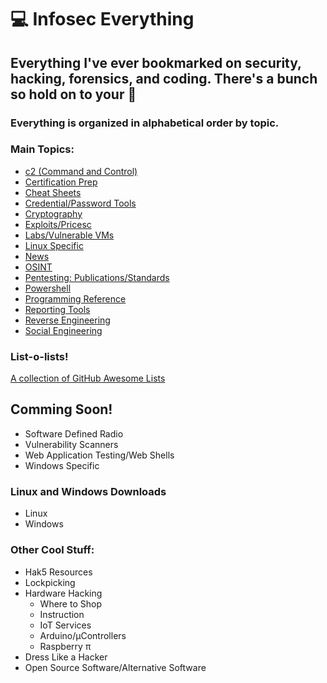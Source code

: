 # :computer: **Infosec Everything**
## Everything I've ever bookmarked on security, hacking, forensics, and coding. There's a bunch so hold on to your :tophat:

### Everything is organized in alphabetical order by topic.
### Main Topics:
  * [c2 (Command and Control)](https://github.com/librarysteve/infosec_everything/blob/master/lists/c2.md)
  * [Certification Prep](https://github.com/librarysteve/infosec_everything/blob/master/lists/cert_prep.md)
  * [Cheat Sheets](https://github.com/librarysteve/infosec_everything/blob/master/lists/cheatsheets.md)
  * [Credential/Password Tools](https://github.com/librarysteve/infosec_everything/blob/master/lists/cred_stuff.md)
  * [Cryptography](https://github.com/librarysteve/infosec_everything/blob/master/lists/ctypto.md)
  * [Exploits/Pricesc](https://github.com/librarysteve/infosec_everything/blob/master/lists/Exploits.md)
  * [Labs/Vulnerable VMs](https://github.com/librarysteve/infosec_everything/blob/master/lists/labs_vulvms.md)
  * [Linux Specific](https://github.com/librarysteve/infosec_everything/blob/master/lists/linux_specific.md)
  * [News](https://github.com/librarysteve/infosec_everything/blob/master/lists/news.md)
  * [OSINT](https://github.com/librarysteve/infosec_everything/blob/master/lists/osint.md)
  * [Pentesting: Publications/Standards](https://github.com/librarysteve/infosec_everything/blob/master/lists/pentest_pub.md)
  * [Powershell](https://github.com/librarysteve/infosec_everything/blob/master/lists/powershell.md)
  * [Programming Reference](https://github.com/librarysteve/infosec_everything/blob/master/lists/programming.md)
  * [Reporting Tools](https://github.com/librarysteve/infosec_everything/blob/master/lists/reporting.md)
  * [Reverse Engineering](https://github.com/librarysteve/infosec_everything/blob/master/lists/reverse_engineering.md)
  * [Social Engineering](https://github.com/librarysteve/infosec_everything/blob/master/lists/social_engineering.md)

### List-o-lists!
[A collection of GitHub Awesome Lists](https://github.com/librarysteve/infosec_everything/blob/master/lists/list_o_lists.md)
## Comming Soon!
  * Software Defined Radio
  * Vulnerability Scanners
  * Web Application Testing/Web Shells
  * Windows Specific
  
### Linux and Windows Downloads
  * Linux
  * Windows
  
### Other Cool Stuff:
  * Hak5 Resources
  * Lockpicking
  * Hardware Hacking
    * Where to Shop
    * Instruction
    * IoT Services
    * Arduino/µControllers
    * Raspberry π
  * Dress Like a Hacker
  * Open Source Software/Alternative Software


